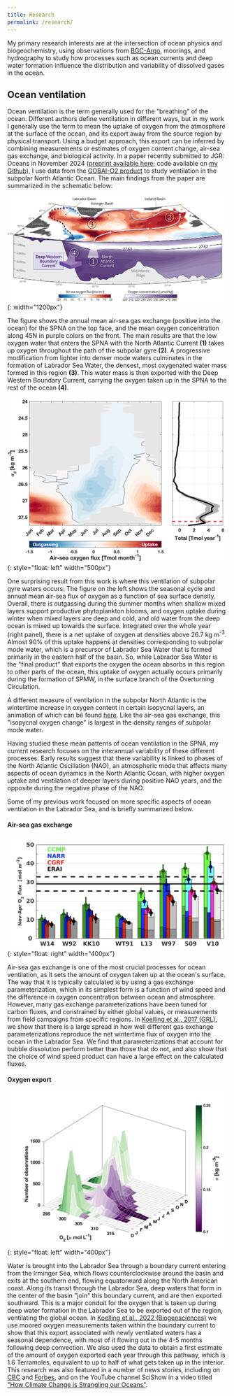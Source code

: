 ```yaml
---
title: Research
permalink: /research/
---
```


My primary research interests are at the intersection of ocean physics and biogeochemistry, using observations from [BGC-Argo](https://biogeochemical-argo.org), moorings, and hydrography to study how processes such as ocean currents and deep water formation influence the distribution and variability of dissolved gases in the ocean.

## Ocean ventilation

Ocean ventilation is the term generally used for the "breathing" of the ocean. Different authors define ventilation in different ways, but in my work I generally use the term to mean the uptake of oxygen from the atmosphere at the surface of the ocean, and its export away from the source region by physical transport. Using a budget approach, this export can be inferred by combining measurements or estimates of oxygen content change, air-sea gas exchange, and biological activity. In a paper recently submitted to JGR: Oceans in November 2024 ([preprint available here](https://essopenarchive.org/users/843849/articles/1233092-progressive-oxygenation-of-the-north-atlantic-subpolar-gyre); code available on [my Github](https://github.com/jkoell/SPNA-ventilation)), I use data from the [GOBAI-O2 product](https://www.pmel.noaa.gov/gobai/) to study ventilation in the subpolar North Atlantic Ocean. The main findings from the paper are summarized in the schematic below:

![SPNA ventilation schematic](/assets/images/Atlantic_O2_uptake_Map_3d_v7.png){: width="1200px"}

The figure shows the annual mean air-sea gas exchange (positive into the ocean) for the SPNA on the top face, and the mean oxygen concentration along 45N in purple colors on the front. The main results are that the low oxygen water that enters the SPNA with the North Atlantic Current **(1)** takes up oxygen throughout the path of the subpolar gyre **(2)**. A progressive modification from lighter into denser mode waters culminates in the formation of Labrador Sea Water, the densest, most oxygenated water mass formed in this region **(3)**. This water mass is then exported with the Deep Western Boundary Current, carrying the oxygen taken up in the SPNA to the rest of the ocean **(4)**. 

![Air-sea gas exchange in density space](/assets/images/flx_sig.jpg){: style="float: left" width="500px"}

One surprising result from this work is where this ventilation of subpolar gyre waters occurs: The figure on the left shows the seasonal cycle and annual mean air-sea flux of oxygen as a function of sea surface density. Overall, there is outgassing during the summer months when shallow mixed layers support productive phytoplankton blooms, and oxygen uptake during winter when mixed layers are deep and cold, and old water from the deep ocean is mixed up towards the surface. Integrated over the whole year (right panel), there is a net uptake of oxygen at densities above 26.7 kg m<sup>-3</sup>. Almost 90% of this uptake happens at densities corresponding to subpolar mode water, which is a precursor of Labrador Sea Water that is formed primarily in the eastern half of the basin. So, while Labrador Sea Water is the "final product" that exports the oxygen the ocean absorbs in this region to other parts of the ocean, this uptake of oxygen actually occurs primarily during the formation of SPMW, in the surface branch of the Overturning Circulation.

A different measure of ventilation in the subpolar North Atlantic is the wintertime increase in oxygen content in certain isopycnal layers, an animation of which can be found [here](/ventilation). Like the air-sea gas exchange, this "isopycnal oxygen change" is largest in the density ranges of subpolar mode water. 

Having studied these mean patterns of ocean ventilation in the SPNA, my current research focuses on the interannual variability of these different processes. Early results suggest that there variability is linked to phases of the North Atlantic Oscillation (NAO), an atmospheric mode that affects many aspects of ocean dynamics in the North Atlantic Ocean, with higher oxygen uptake and ventilation of deeper layers during positive NAO years, and the opposite during the negative phase of the NAO.

Some of my previous work focused on more specific aspects of ocean ventilation in the Labrador Sea, and is briefly summarized below.

#### Air-sea gas exchange
![Gas exchange parameterizations](/assets/images/gasex.png){: style="float: right" width="400px"}

Air-sea gas exchange is one of the most crucial processes for ocean ventilation, as it sets the amount of oxygen taken up at the ocean's surface. The way that it is typically calculated is by using a gas exchange parameterization, which in its simplest form is a function of wind speed and the difference in oxygen concentration between ocean and atmosphere. However, many gas exchange parameterizations have been tuned for carbon fluxes, and constrained by either global values, or measurements from field campaigns from specific regions. In [Koelling et al., 2017 (GRL)](https://doi.org/10.1002/2017GL073933), we show that there is a large spread in how well different gas exchange parameterizations reproduce the net wintertime flux of oxygen into the ocean in the Labrador Sea. We find that parameterizations that account for bubble dissolution perform better than those that do not, and also show that the choice of wind speed product can have a large effect on the calculated fluxes.

#### Oxygen export
![Oxygen export](/assets/images/export.png){: style="float: left" width="400px"}

Water is brought into the Labrador Sea through a boundary current entering from the Irminger Sea, which flows counterclockwise around the basin and exits at the southern end, flowing equatorward along the North American coast. Along its transit through the Labrador Sea, deep waters that form in the center of the basin "join" this boundary current, and are then exported southward. This is a major conduit for the oxygen that is taken up during deep water formation in the Labrador Sea to be exported out of the region, ventilating the global ocean. In [Koelling et al., 2022 (Biogeosciences)](https://doi.org/10.5194/bg-19-437-2022) we use moored oxygen measurements taken within the boundary current to show that this export associated with newly ventilated waters has a seasonal dependence, with most of it flowing out in the 4-5 months following deep convection. We also used the data to obtain a first estimate of the amount of oxygen exported each year through this pathway, which is 1.6 Terramoles, equivalent to up to half of what gets taken up in the interior. 
This research was also featured in a number of news stories, including on [CBC](https://www.cbc.ca/news/canada/nova-scotia/labrador-sea-research-oxygen-transfer-world-oceans-1.6340451) and [Forbes](https://www.forbes.com/sites/priyashukla/2022/02/08/why-the-labrador-sea-are-the-lungs-of-the-ocean/?sh=1d934eac4e3b), and on the YouTube channel SciShow in a video titled ["How Climate Change is Strangling our Oceans"](https://www.youtube.com/watch?v=rIvt4s7CX2M).